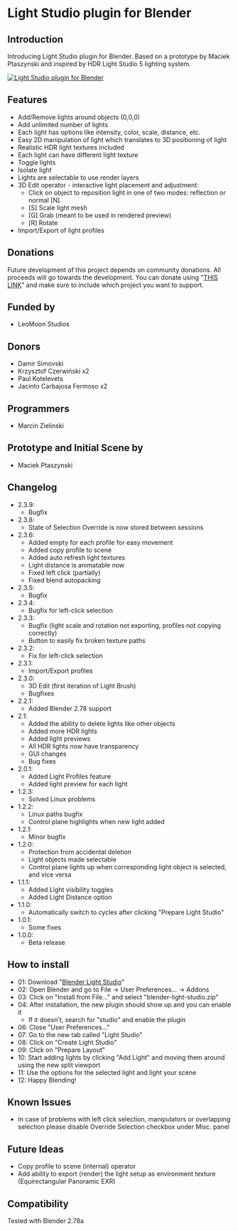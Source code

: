 # Light Studio plugin for Blender
## Introduction
Introducing Light Studio plugin for Blender. Based on a prototype by Maciek Ptaszynski and inspired by HDR Light Studio 5 lighting system.

[![Light Studio plugin for Blender](http://img.youtube.com/vi/NWPeuJ6I5kc/0.jpg)](https://www.youtube.com/watch?v=NWPeuJ6I5kc)

## Features
  - Add/Remove lights around objects (0,0,0)
  - Add unlimited number of lights
  - Each light has options like intensity, color, scale, distance, etc.
  - Easy 2D manipulation of light which translates to 3D positioning of light
  - Realistic HDR light textures included
  - Each light can have different light texture
  - Toggle lights
  - Isolate light
  - Lights are selectable to use render layers
  - 3D Edit operator - interactive light placement and adjustment:
	- Click on object to reposition light in one of two modes: reflection or normal [N].
	- [S] Scale light mesh
	- [G] Grab (meant to be used in rendered preview)
	- [R] Rotate
  - Import/Export of light profiles

## Donations
Future development of this project depends on community donations. All proceeds will go towards the development. You can donate using "[THIS LINK](https://www.paypal.me/aminpersia)" and make sure to include which project you want to support.

## Funded by
  - LeoMoon Studios

## Donors
  - Damir Simovski
  - Krzysztof Czerwiński x2
  - Paul Kotelevets
  - Jacinto Carbajosa Fermoso x2

## Programmers
  - Marcin Zielinski

## Prototype and Initial Scene by
  - Maciek Ptaszynski

## Changelog
  - 2.3.9:
    - Bugfix
  - 2.3.8:
    - State of Selection Override is now stored between sessions
  - 2.3.6:
    - Added empty for each profile for easy movement
    - Added copy profile to scene
    - Added auto refresh light textures
    - Light distance is animatable now
    - Fixed left click (partially)
    - Fixed blend autopacking
  - 2.3.5:
    - Bugfix
  - 2.3.4:
    - Bugfix for left-click selection
  - 2.3.3:
    - Bugfix (light scale and rotation not exporting, profiles not copying correctly)
    - Button to easily fix broken texture paths
  - 2.3.2:
    - Fix for left-click selection
  - 2.3.1:
    - Import/Export profiles
  - 2.3.0:
    - 3D Edit (first iteration of Light Brush)
    - Bugfixes
  - 2.2.1:
    - Added Blender 2.78 support
  - 2.1:
    - Added the ability to delete lights like other objects
    - Added more HDR lights
    - Added light previews
    - All HDR lights now have transparency
    - GUI changes
    - Bug fixes
  - 2.0.1:
    - Added Light Profiles feature
	- Added light preview for each light
  - 1.2.3:
    - Solved Linux problems
  - 1.2.2:
    - Linux paths bugfix
    - Control plane highlights when new light added
  - 1.2.1:
    - Minor bugfix
  - 1.2.0:
    - Protection from accidental deletion
    - Light objects made selectable
    - Control plane lights up when corresponding light object is selected, and vice versa
  - 1.1.1:
    - Added Light visibility toggles
    - Added Light Distance option
  - 1.1.0: 
    - Automatically switch to cycles after clicking "Prepare Light Studio"
  - 1.0.1:
    - Some fixes
  - 1.0.0:
    - Beta release

## How to install
  - 01: Download "[Blender Light Studio](https://leomoon.com/downloads/plugins/blender-light-studio/)"
  - 02: Open Blender and go to File -> User Preferences... -> Addons
  - 03: Click on "Install from File..." and select "blender-light-studio.zip"
  - 04: After installation, the new plugin should show up and you can enable it
    - If it doesn't, search for "studio" and enable the plugin
  - 06: Close "User Preferences..."
  - 07: Go to the new tab called "Light Studio"
  - 08: Click on "Create Light Studio"
  - 09: Click on "Prepare Layout"
  - 10: Start adding lights by clicking "Add Light" and moving them around using the new split viewport
  - 11: Use the options for the selected light and light your scene
  - 12: Happy Blending!

## Known Issues
  - In case of problems with left click selection, manipulators or overlapping selection please disable Override Selection checkbox under Misc. panel
  
## Future Ideas
  - Copy profile to scene (internal) operator
  - Add ability to export (render) the light setup as environment texture (Equirectangular Panoramic EXR)

## Compatibility
Tested with Blender 2.78a
